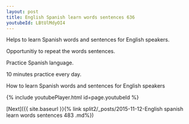 ```yaml
---
layout: post
title: English Spanish learn words sentences 636 
youtubeId: LBtUlMdyOI4
---
```

 
 
Helps to learn Spanish words and sentences for English speakers.

Opportunitiy to repeat the words sentences. 

Practice Spanish language. 
 
10 minutes practice every day. 
 
How to learn Spanish words and sentences for English speakers 
 
{% include youtubePlayer.html id=page.youtubeId %}
 
 
[Next]({{ site.baseurl }}{% link  split2/_posts/2015-11-12-English spanish learn words sentences 483 .md%})
 
